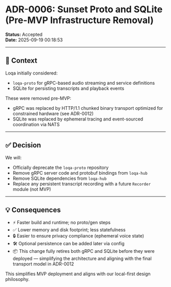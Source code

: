 # ADR-0006: Sunset Proto and SQLite (Pre-MVP Infrastructure Removal)

**Status:** Accepted  
**Date:** 2025-09-19 00:18:53

---

## 🎯 Context

Loqa initially considered:

- `loqa-proto` for gRPC-based audio streaming and service definitions
- SQLite for persisting transcripts and playback events

These were removed pre-MVP:

- gRPC was replaced by HTTP/1.1 chunked binary transport optimized for constrained hardware (see ADR-0012)
- SQLite was replaced by ephemeral tracing and event-sourced coordination via NATS

---

## ✅ Decision

We will:

- Officially deprecate the `loqa-proto` repository
- Remove gRPC server code and protobuf bindings from `loqa-hub`
- Remove SQLite dependencies from `loqa-hub`
- Replace any persistent transcript recording with a future `Recorder` module (not MVP)

---

## 💡 Consequences

- ⚡ Faster build and runtime; no proto/gen steps
- ✅ Lower memory and disk footprint; less statefulness
- 🔒 Easier to ensure privacy compliance (ephemeral voice state)
- 🛠️ Optional persistence can be added later via config
- 📦 This change fully retires both gRPC and SQLite before they were deployed — simplifying the architecture and aligning with the final transport model in ADR-0012

This simplifies MVP deployment and aligns with our local-first design philosophy.
